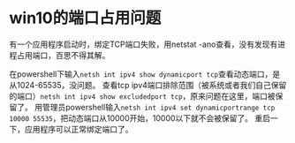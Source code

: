 # win10的端口占用问题
有一个应用程序启动时，绑定TCP端口失败，用netstat -ano查看，没有发现有进程占用端口，百思不得其解。

在powershell下输入`netsh int ipv4 show dynamicport tcp`查看动态端口，是从1024-65535，没问题。
查看tcp ipv4端口排除范围（被系统或者我们自己保留的端口）`netsh int ipv4 show excludedport tcp`，原来问题在这里，端口被保留了。
用管理员powershell输入`netsh int ipv4 set dynamicportrange tcp 10000 55535`，把动态端口从10000开始，10000以下就不会被保留了。
重启一下，应用程序可以正常绑定端口了。